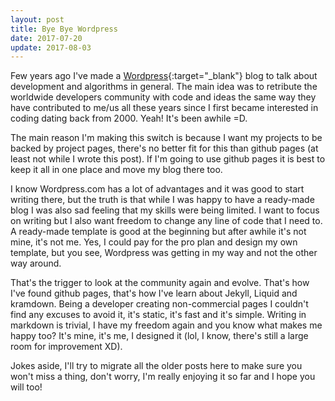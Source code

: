 ```yaml
---
layout: post
title: Bye Bye Wordpress
date: 2017-07-20
update: 2017-08-03
---
```


Few years ago I've made a [Wordpress](https://itsiastic.wordpress.com){:target="_blank"} blog to talk about development and algorithms in general. The main idea was to retribute the worldwide developers community with code and ideas the same way they have contributed to me/us all these years since I first became interested in coding dating back from 2000. Yeah! It's been awhile =D.  
 
The main reason I'm making this switch is because I want my projects to be backed by project pages, there's no better fit for this than github pages (at least not while I wrote this post). If I'm going to use github pages it is best to keep it all in one place and move my blog there too.
 
I know Wordpress.com has a lot of advantages and it was good to start writing there, but the truth is that while I was happy to have a ready-made blog I was also sad feeling that my skills were being limited. I want to focus on writing but I also want freedom to change any line of code that I need to. A ready-made template is good at the beginning but after awhile it's not mine, it's not me. Yes, I could pay for the pro plan and design my own template, but you see, Wordpress was getting in my way and not the other way around.
 
That's the trigger to look at the community again and evolve. That's how I've found github pages, that's how I've learn about Jekyll, Liquid and kramdown. Being a developer creating non-commercial pages I couldn't find any excuses to avoid it, it's static, it's fast and it's simple. Writing in markdown is trivial, I have my freedom again and you know what makes me happy too? It's mine, it's me, I designed it (lol, I know, there's still a large room for improvement XD).
 
Jokes aside, I'll try to migrate all the older posts here to make sure you won't miss a thing, don't worry, I'm really enjoying it so far and I hope you will too!
